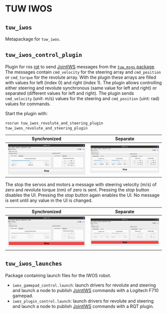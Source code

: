 # TUW IWOS

## `tuw_iwos`
Metapackage for `tuw_iwos`.

## `tuw_iwos_control_plugin`
Plugin for ros [rqt][rqt] to send [JointIWS][JointIWS] messages from the [`tuw_msgs` package][tuw_msgs].
The messages contain `cmd_velocity` for the steering array and `cmd_position` or `cmd_torque` for the revolute array.
With the plugin these arrays are filled with values for left (index 0) and right (index 1).
The plugin allows controlling either steering and revolute synchronous (same value for left and right) or separated (different values for left and right).
The plugin sends `cmd_velocity` (unit: m/s) values for the steering and `cmd_position` (uint: rad) values for commands.

Start the plugin with:
```
rosrun tuw_iwos_revolute_and_steering_plugin tuw_iwos_revolute_and_steering_plugin 
```
| Synchronized | Separate |
|:---:|:---:|
| ![Screenshot](tuw_iwos_revolute_and_steering_plugin/screenshots/screenshot-gui-synchronized-active.png) | ![Screenshot](tuw_iwos_revolute_and_steering_plugin/screenshots/screenshot-gui-separate-active.png) |

The stop the servos and motors a message with steering velocity (m/s) of zero and revolute torque (nm) of zero is sent.
Pressing the _stop_ button disables the UI.
Pressing the _stop_ button again enables the UI.
No message is sent until any value in the UI is changed.

| Synchronized | Separate |
|:---:|:---:|
![Screenshot](tuw_iwos_revolute_and_steering_plugin/screenshots/screenshot-gui-synchronized-stopped.png) | ![Screenshot](tuw_iwos_revolute_and_steering_plugin/screenshots/screenshot-gui-separate-stopped.png)

## `tuw_iwos_launches`
Package containing launch files for the IWOS robot.
- `iwos_gamepad_control.launch`: launch drivers for revolute and steering and launch a node to publish [JointIWS][JointIWS] commands with a Logitech F710 gamepad.
- `iwos_plugin_control.launch`: launch drivers for revolute and steering and launch a node to publish [JointIWS][JointIWS] commands with a RQT plugin.

[rqt]: http://wiki.ros.org/rqt
[JointIWS]: https://github.com/tuw-robotics/tuw_msgs/blob/master/tuw_nav_msgs/msg/JointsIWS.msg
[tuw_msgs]: https://github.com/tuw-robotics/tuw_msgs
